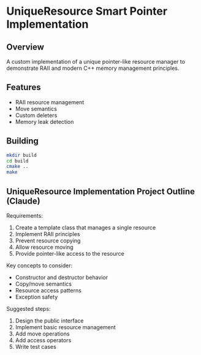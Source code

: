 # UniqueResource Smart Pointer Implementation

## Overview
A custom implementation of a unique pointer-like resource manager to demonstrate RAII and modern C++ memory management principles.

## Features
- RAII resource management
- Move semantics
- Custom deleters
- Memory leak detection

## Building
```bash
mkdir build
cd build
cmake ..
make
```

## UniqueResource Implementation Project Outline (Claude)

Requirements:
1. Create a template class that manages a single resource
2. Implement RAII principles
3. Prevent resource copying
4. Allow resource moving
5. Provide pointer-like access to the resource

Key concepts to consider:
- Constructor and destructor behavior 
- Copy/move semantics
- Resource access patterns
- Exception safety

Suggested steps:
1. Design the public interface
2. Implement basic resource management
3. Add move operations
4. Add access operators
5. Write test cases
